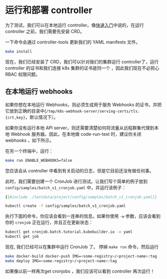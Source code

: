 # 运行和部署 controller

为了测试，我们可以在本地运行 controller。像[快速入门](..//quick-start.md)中说的，在运行 controller 之前，我们需要先安装 CRD。

一下命令会通过 controller-tools 更新我们的 YAML manifests 文件。

```bash
make install
```

现在，我们已经安装了 CRD，我们可以针对我们的集群运行 controller了，运行 controller 的证书和我们连接 k8s 集群的证书是同一个 ，因此我们现在不必担心 RBAC 权限问题。

<aside class="note"> 

<h1>在本地运行 webhooks</h1>

如果你想在本地运行 Webhooks，则必须生成用于服务 Webhooks 的证书，并把它放到正确的目录中(`/tmp/k8s-webhook-server/serving-certs/tls.{crt,key}`，默认情况下）。

如果你没有运行本地 API server，则还需要清楚如何将流量从远程群集代理到本地 Webhook 服务器。因此，在本地做 code-run-test 时，建议你关闭 webhooks ，如下所示。

</aside>

在另一个终端中，运行：

```bash
make run ENABLE_WEBHOOKS=false
```

您应该会从 controller 中看到有关启动的日志，但是它目前还没有做任何事。

此时，我们需要创建一个 CronJob 进行测试。让我们写个简单的例子放到 `config/samples/batch_v1_cronjob.yaml` 中，并运行该例子：

```yaml
{{#include ./testdata/project/config/samples/batch_v1_cronjob.yaml}}
```

```bash
kubectl create -f config/samples/batch_v1_cronjob.yaml
```

执行下面的命令，你应该会看到一连串的信息。如果你使用 `-w` 参数，应该会看到你的 `cronjob` 正在运行，并且正在更新状态：

```bash
kubectl get cronjob.batch.tutorial.kubebuilder.io -o yaml
kubectl get job
```

现在, 我们已经可以在集群中运行 CronJob 了。 停掉 `make run`  命令，然后运行

```bash
make docker-build docker-push IMG=<some-registry>/<project-name>:tag
make deploy IMG=<some-registry>/<project-name>:tag
```

如果像以前一样再次get cronjobs ，我们应该可以看到 controller 再次运行！
